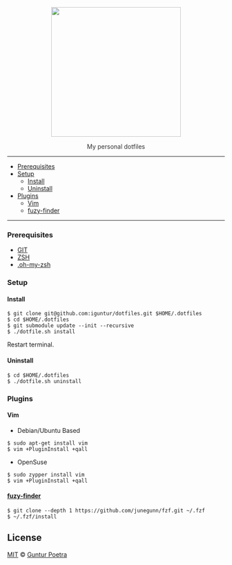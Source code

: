 <div align='center'>
	<img src='https://dotfiles.github.io/images/dotfiles-logo.png' width='300px'>
	<p style='color: #333333'>My personal dotfiles</p>
</div>

___

- [Prerequisites](#prerequisites)
- [Setup](#setup)
    - [Install](#install)
    - [Uninstall](#uninstall)
- [Plugins](#plugins)
    - [Vim](#vim)
    - [fuzy-finder](#fuzy-finder)

---

### Prerequisites

- [GIT](https://git-scm.com)
- [ZSH](https://www.zsh.org)
- [.oh-my-zsh](https://github.com/robbyrussell/oh-my-zsh)


### Setup

#### Install

```console
$ git clone git@github.com:iguntur/dotfiles.git $HOME/.dotfiles
$ cd $HOME/.dotfiles
$ git submodule update --init --recursive
$ ./dotfile.sh install
```

Restart terminal.

#### Uninstall

```console
$ cd $HOME/.dotfiles
$ ./dotfile.sh uninstall
```


### Plugins

#### Vim

- Debian/Ubuntu Based

```console
$ sudo apt-get install vim
$ vim +PluginInstall +qall
```

- OpenSuse

```console
$ sudo zypper install vim
$ vim +PluginInstall +qall
```

#### [fuzy-finder](https://github.com/junegunn/fzf)

```console
$ git clone --depth 1 https://github.com/junegunn/fzf.git ~/.fzf
$ ~/.fzf/install
```


## License <!-- omit in toc -->

[MIT](https://opensource.org/licenses/MIT) © [Guntur Poetra](https://github.com/iguntur)
